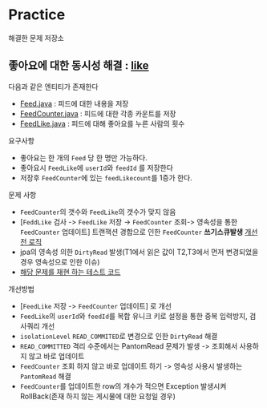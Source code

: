 # Practice
해결한 문제 저장소

## 좋아요에 대한 동시성 해결 : [like](like)
다음과 같은 엔티티가 존재한다
- [Feed.java](like%2Fsrc%2Fmain%2Fjava%2Fme%2Fdevksh930%2Fpractice%2Flike%2Fdomain%2FFeed.java) : 피드에 대한 내용을 저장
- [FeedCounter.java](like%2Fsrc%2Fmain%2Fjava%2Fme%2Fdevksh930%2Fpractice%2Flike%2Fdomain%2FFeedCounter.java) : 피드에 대한 각종 카운트를 저장
- [FeedLike.java](like%2Fsrc%2Fmain%2Fjava%2Fme%2Fdevksh930%2Fpractice%2Flike%2Fdomain%2FFeedLike.java) : 피드에 대해 좋아요를 누른 사람의 횟수

요구사항
- 좋아요는 한 개의 `Feed` 당 한 명만 가능하다.
- 좋아요시 `FeedLike`에 `userId`와 `feedId` 를 저장한다
- 저장후 `FeedCounter`에 있는 `feedLikecount`를 1증가 한다.

문제 사항
- `FeedCounter`의 갯수와 `FeedLike`의 갯수가 맞지 않음
- [`FeddLike` 검사  -> `FeedLike` 저장 → `FeedCounter` 조회-> 영속성을 통한 `FeedCounter` 업데이트] 트랜잭션 경합으로 인한 `FeedCounter` **쓰기스큐발생** [개선전 로직](like%2Fsrc%2Fmain%2Fjava%2Fme%2Fdevksh930%2Fpractice%2Flike%2Fservice%2FAfterFeedLikeService.java)
- jpa의 영속성 의한 `DirtyRead` 발생(T1에서 읽은 값이 T2,T3에서 먼저 변경되었을경우 영속성으로 인한 이슈)
- [해당 문제를 재현 하는 테스트 코드](like%2Fsrc%2Ftest%2Fjava%2Fme%2Fdevksh930%2Fpractice%2Flike%2Fservice%2FAfterFeedLikeServiceTest.java)

개선방법
- [`FeedLike` 저장 -> `FeedCounter` 업데이트] 로 개선
- `FeedLike`의 `userId`와 `feedId`를 복합 유니크 키로 설정을 통한 중복 입력방지, 검사쿼리 개선 
- `isolationLevel` `READ_COMMITED`로 변경으로 인한 `DirtyRead` 해결 
- `READ_COMMITTED` 격리 수준에서는 PantomRead 문제가 발생 -> 조회해서 사용하지 않고 바로 업데이트
- `FeedCounter` 조회 하지 않고 바로 업데이트 하기 -> 영속성 사용시 발생하는 `PantomRead` 해결
- `FeedCounter`를 업데이트한 row의 개수가 적으면 Exception 발생시켜 RollBack(존재 하지 않는 게시물에 대한 요청일 경우)
